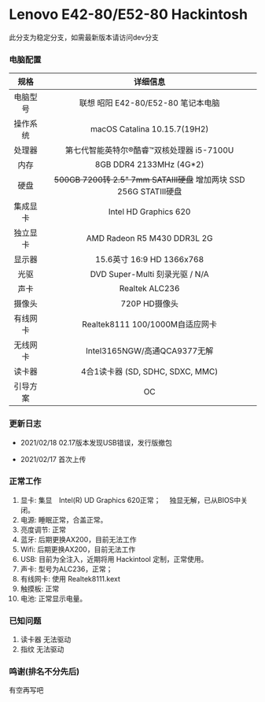# Lenovo E42-80/E52-80 Hackintosh

此分支为稳定分支，如需最新版本请访问dev分支

### 电脑配置

规格|详细信息
:----:|:----:
电脑型号 |	联想 昭阳 E42-80/E52-80 笔记本电脑
操作系统 |	macOS Catalina 10.15.7(19H2)
处理器 |	第七代智能英特尔®酷睿™双核处理器 i5-7100U 
内存 |	8GB DDR4 2133MHz (4G*2)
硬盘 | ~~500GB 7200转 2.5" 7mm SATAIII硬盘~~ 增加两块 SSD 256G STATIII硬盘
集成显卡 | Intel HD Graphics 620
独立显卡 | AMD Radeon R5 M430 DDR3L 2G
显示器	| 15.6英寸 16:9 HD 1366x768
光驱	| DVD Super-Multi 刻录光驱 / N/A 
声卡 | Realtek ALC236
摄像头 | 720P HD摄像头
有线网卡 | Realtek8111 100/1000M自适应网卡
无线网卡 | Intel3165NGW/高通QCA9377无解
读卡器 | 4合1读卡器 (SD, SDHC, SDXC, MMC)
引导方案 | OC


### 更新日志
* 2021/02/18
  02.17版本发现USB错误，发行版撤包

* 2021/02/17
  首次上传
  
  

### 正常工作

1. 显卡: 集显　Intel(R) UD Graphics 620正常； 　独显无解，已从BIOS中关闭。
2. 电源: 睡眠正常，合盖正常。
3. 亮度调节: 正常
4. 蓝牙: 后期更换AX200，目前无法工作
5. Wifi: 后期更换AX200，目前无法工作
6. USB: 目前为全注入，近期将用 Hackintool 定制，正常使用。
7. 声卡: 型号为ALC236，正常；
8. 有线网卡: 使用 Realtek8111.kext
9. 触摸板: 正常
10. 电池: 正常显示电量。

### 已知问题
1. 读卡器 无法驱动
2. 指纹 无法驱动




### 鸣谢(排名不分先后)
有空再写吧
